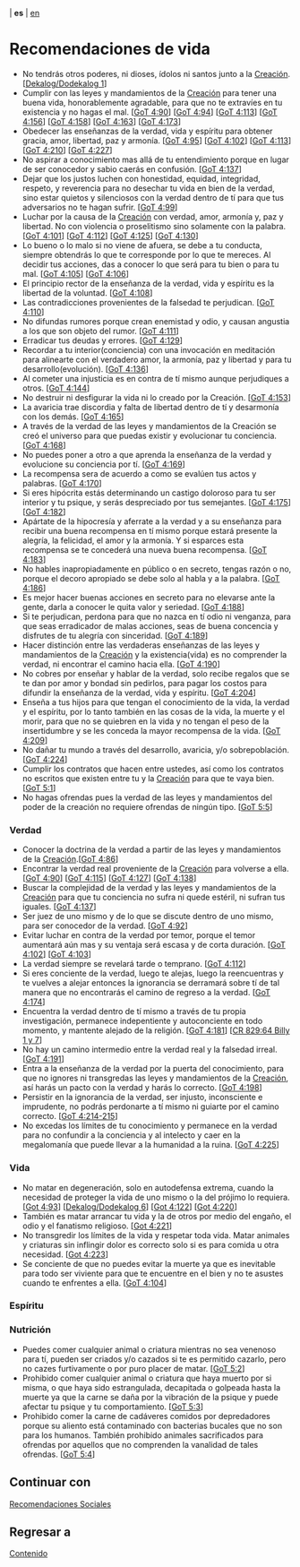 | **es** | [en](../english/life-recommendations.md) 

# Recomendaciones de vida

- No tendrás otros poderes, ni dioses, ídolos ni santos junto a la [Creación](./definiciones.md/#creacion). [[Dekalog/Dodekalog 1](./referencias.md/#DD)]
- Cumplir con las leyes y mandamientos de la [Creación](./definiciones.md/#creacion) para tener una buena vida, honorablemente agradable, para que no te extravíes en tu existencia y no hagas el mal. [[GoT 4:90](./referencias.md/#GoT)] [[GoT 4:94](./referencias.md/#GoT)] [[GoT 4:113](./referencias.md/#GoT)] [[GoT 4:156](./referencias.md/#GoT)] [[GoT 4:158](./referencias.md/#GoT)] [[GoT 4:163](./referencias.md/#GoT)] [[GoT 4:173](./referencias.md/#GoT)]
- Obedecer las enseñanzas de la verdad, vida y espíritu para obtener gracia, amor, libertad, paz y armonía. [[GoT 4:95](./referencias.md/#GoT)] [[GoT 4:102](./referencias.md/#GoT)] [[GoT 4:113](./referencias.md/#GoT)] [[GoT 4:210](./referencias.md/#GoT)] [[GoT 4:227](./referencias.md/#GoT)]
- No aspirar a conocimiento mas allá de tu entendimiento porque en lugar de ser conocedor y sabio caerás en confusión. [[GoT 4:137](./referencias.md/#GoT)]
- Dejar que los justos luchen con honestidad, equidad, integridad, respeto, y reverencia para no desechar tu vida en bien de la verdad, sino estar quietos y silenciosos con la verdad dentro de tí para que tus adversarios no te hagan sufrir. [[GoT 4:99](./referencias.md/#GoT)]
- Luchar por la causa de la [Creación](./definiciones.md/#creacion) con verdad, amor, armonía y, paz y libertad. No con violencia o proselitismo sino solamente con la palabra. [[GoT 4:101](./referencias.md/#GoT)] [[GoT 4:112](./referencias.md/#GoT)] [[GoT 4:125](./referencias.md/#GoT)] [[GoT 4:130](./referencias.md/#GoT)]
- Lo bueno o lo malo si no viene de afuera, se debe a tu conducta, siempre obtendrás lo que te corresponde por lo que te mereces. Al decidir tus acciones, das a conocer lo que será para tu bien o para tu mal. [[GoT 4:105](./referencias.md/#GoT)] [[GoT 4:106](./referencias.md/#GoT)]
- El principio rector de la enseñanza de la verdad, vida y espíritu es la libertad de la voluntad. [[GoT 4:108](./referencias.md/#GoT)]
- Las contradicciones provenientes de la falsedad te perjudican. [[GoT 4:110](./referencias.md/#GoT)]
- No difundas rumores porque crean enemistad y odio, y causan angustia a los que son objeto del rumor. [[GoT 4:111](./referencias.md/#GoT)]  
- Erradicar tus deudas y errores. [[GoT 4:129](./referencias.md/#GoT)]
- Recordar a tu interior(conciencia) con una invocación en meditación para alinearte con el verdadero amor, la armonía, paz y libertad y para tu desarrollo(evolución). [[GoT 4:136](./referencias.md/#GoT)]
- Al cometer una injusticia es en contra de tí mismo aunque perjudiques a otros. [[GoT 4:144](./referencias.md/#GoT)]
- No destruir ni desfigurar la vida ni lo creado por la Creación. [[GoT 4:153](./referencias.md/#GoT)]
- La avaricia trae discordia y falta de libertad dentro de tí y desarmonía con los demás. [[GoT 4:165](./referencias.md/#GoT)] 
- A través de la verdad de las leyes y mandamientos de la Creación se creó el universo para que puedas existir y evolucionar tu conciencia. [[GoT 4:168](./referencias.md/#GoT)] 
- No puedes poner a otro a que aprenda la enseñanza de la verdad y evolucione su conciencia por tí. [[GoT 4:169](./referencias.md/#GoT)]
- La recompensa sera de acuerdo a como se evalúen tus actos y palabras. [[GoT 4:170](./referencias.md/#GoT)]
- Si eres hipócrita estás determinando un castigo doloroso para tu ser interior y tu psique, y serás despreciado por tus semejantes. [[GoT 4:175](./referencias.md/#GoT)] [[GoT 4:182](./referencias.md/#GoT)]
- Apártate de la hipocresía y aferrate a la verdad y a su enseñanza para recibir una buena recompensa en tí mismo porque estará presente la alegría, la felicidad, el amor y la armonía. Y si esparces esta recompensa se te concederá una nueva buena recompensa. [[GoT 4:183](./referencias.md/#GoT)]
- No hables inapropiadamente en público o en secreto, tengas razón o no, porque el decoro apropiado se debe solo al habla y a la palabra. [[GoT 4:186](./referencias.md/#GoT)]
- Es mejor hacer buenas acciones en secreto para no elevarse ante la gente, darla a conocer le quita valor y seriedad. [[GoT 4:188](./referencias.md/#GoT)]
- Si te perjudican, perdona para que no nazca en tí odio ni venganza, para que seas erradicador de malas acciones, seas de buena concencia y disfrutes de tu alegría con sinceridad. [[GoT 4:189](./referencias.md/#GoT)]
- Hacer distinción entre las verdaderas enseñanzas de las leyes y mandamientos de la [Creación](./definiciones.md/#creacion) y la existencia(vida) es no comprender la verdad, ni encontrar el camino hacia ella. [[GoT 4:190](./referencias.md/#GoT)]
- No cobres por enseñar y hablar de la verdad, solo recibe regalos que se te dan por amor y bondad sin pedirlos, para pagar los costos para difundir la enseñanza de la verdad, vida y espíritu. [[GoT 4:204](./referencias.md/#GoT)]
- Enseña a tus hijos para que tengan el conocimiento de la vida, la verdad y el espíritu, por lo tanto también en las cosas de la vida, la muerte y el morir, para que no se quiebren en la vida y no tengan el peso de la insertidumbre y se les conceda la mayor recompensa de la vida. [[GoT 4:209](./referencias.md/#GoT)]
- No dañar tu mundo a través del desarrollo, avaricia, y/o sobrepoblación. [[GoT 4:224](./referencias.md/#GoT)]
- Cumplir los contratos que hacen entre ustedes, así como los contratos no escritos que existen entre tu y la [Creación](./definiciones.md/#creacion) para que te vaya bien. [[GoT 5:1](./referencias.md/#GoT)]
- No hagas ofrendas pues la verdad de las leyes y mandamientos del poder de la creación no requiere ofrendas de ningún tipo. [[GoT 5:5](./referencias.md/#GoT)]


### Verdad

- Conocer la doctrina de la verdad a partir de las leyes y mandamientos de la [Creación](./definiciones.md/#creacion).[[GoT 4:86](./referencias.md/#GoT)]
- Encontrar la verdad real proveniente de la [Creación](./definiciones.md/#creacion) para volverse a ella. [[GoT 4:90](./referencias.md/#GoT)] [[GoT 4:115](./referencias.md/#GoT)] [[GoT 4:127](./referencias.md/#GoT)] [[GoT 4:138](./referencias.md/#GoT)]
- Buscar la complejidad de la verdad y las leyes y mandamientos de la [Creación](./definiciones.md/#creacion) para que tu conciencia no sufra ni quede estéril, ni sufran tus iguales. [[GoT 4:137](./referencias.md/#GoT)]
- Ser juez de uno mismo y de lo que se discute dentro de uno mismo, para ser conocedor de la verdad. [[GoT 4:92](./referencias.md/#GoT)]
- Evitar luchar en contra de la verdad por temor, porque el temor aumentará aún mas y su ventaja será escasa y de corta duración. [[GoT 4:102](./referencias.md/#GoT)] [[GoT 4:103](./referencias.md/#GoT)]
- La verdad siempre se revelará tarde o temprano. [[GoT 4:112](./referencias.md/#GoT)]
- Si eres conciente de la verdad, luego te alejas, luego la reencuentras y te vuelves a alejar entonces la ignorancia se derramará sobre tí de tal manera que no encontrarás el camino de regreso a la verdad. [[GoT 4:174](./referencias.md/#GoT)]
- Encuentra la verdad dentro de tí mismo a través de tu propia investigación, permanece indepentiente y autoconciente en todo momento, y mantente alejado de la religión. [[GoT 4:181](./referencias.md/#GoT)] [[CR 829:64 Billy 1 y 7](./referencias.md/#CR829)]
- No hay un camino intermedio entre la verdad real y la falsedad irreal. [[GoT 4:191](./referencias.md/#GoT)]
- Entra a la enseñanza de la verdad por la puerta del conocimiento, para que no ignores ni transgredas las leyes y mandamientos de la [Creación](./definiciones.md/#creacion), así harás un pacto con la verdad y harás lo correcto. [[GoT 4:198](./referencias.md/#GoT)]
- Persistir en la ignorancia de la verdad, ser injusto, inconsciente e imprudente, no podrás perdonarte a tí mismo ni guiarte por el camino correcto. [[GoT 4:214-215](./referencias.md/#GoT)]
- No excedas los límites de tu conocimiento y permanece en la verdad para no confundir a la conciencia y al intelecto y caer en la megalomanía que puede llevar a la humanidad a la ruina. [[GoT 4:225](./referencias.md/#GoT)]


### Vida

- No matar en degeneración, solo en autodefensa extrema, cuando la necesidad de proteger la vida de uno mismo o la del prójimo lo requiera. [[Got 4:93](./referencias.md/#GoT)] [[Dekalog/Dodekalog 6](./referencias.md/#DD)] [[Got 4:122](./referencias.md/#GoT)] [[Got 4:220](./referencias.md/#GoT)]
- También es matar arrancar tu vida y la de otros por medio del engaño, el odio y el fanatismo religioso. [[Got 4:221](./referencias.md/#GoT)] 
- No transgredir los límites de la vida y respetar toda vida. Matar animales y criaturas sin inflingir dolor es correcto solo si es para comida u otra necesidad. [[Got 4:223](./referencias.md/#GoT)]
- Se conciente de que no puedes evitar la muerte ya que es inevitable para todo ser viviente para que te encuentre en el bien y no te asustes cuando te enfrentes a ella. [[GoT 4:104](./referencias.md/#GoT)]


### Espíritu


### Nutrición

- Puedes comer cualquier animal o criatura mientras no sea venenoso para tí, pueden ser criados y/o cazados si te es permitido cazarlo, pero no cazes furtivamente o por puro placer de matar. [[GoT 5:2](./referencias.md/#GoT)]
- Prohibido comer cualquier animal o criatura que haya muerto por si misma, o que haya sido estrangulada, decapitada o golpeada hasta la muerte ya que la carne se daña por la vibración de la psique y puede afectar tu psique y tu comportamiento. [[GoT 5:3](./referencias.md/#GoT)]
- Prohibido comer la carne de cadáveres comidos por depredadores porque su aliento está contaminado con bacterias bucales que no son para los humanos. También prohibido animales sacrificados para ofrendas por aquellos que no comprenden la vanalidad de tales ofrendas. [[GoT 5:4](./referencias.md/#GoT)]


## Continuar con
 
 [Recomendaciones  Sociales](./recomendaciones-sociales.md)
 
 
## Regresar a

[Contenido](./contenido.md)
